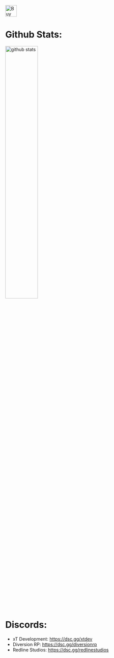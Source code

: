 <a href='https://ko-fi.com/W7W2DTUIV' target='_blank'><img height='36' style='border:0px;height:36px;' src='https://cdn.ko-fi.com/cdn/kofi4.png?v=3' border='0' alt='Buy Me a Coffee at ko-fi.com' /></a>

# Github Stats:
<img src="https://github-readme-stats.vercel.app/api?username=xthrasherrr&show_icons=true&theme=gotham" alt="github stats" width="45%" align="center"/>

# Discords:
- xT Development: https://dsc.gg/xtdev
- Diversion RP: https://dsc.gg/diversionrp
- Redline Studios: https://dsc.gg/redlinestudios
